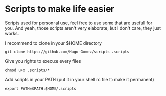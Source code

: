 # Scripts to make life easier

Scripts used for personnal use, feel free to use some that are usefull for you.
And yeah, those scripts aren't very elaborate, but I don't care, they just works.

I recommend to clone in your $HOME directory
```
git clone https://github.com/Hugo-Gomez/scripts .scripts
```

Give you rights to execute every files
```
chmod u+x .scripts/*
```

Add scripts in your PATH (put it in your shell rc file to make it permanent)
```
export PATH=$PATH:$HOME/.scripts
```